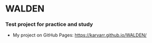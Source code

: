 # WALDEN
### Test project for practice and study
- My project on GitHub Pages: https://karvarr.github.io/WALDEN/
